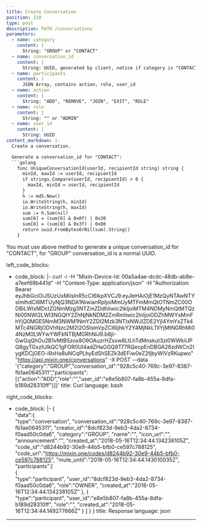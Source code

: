 ```yaml
---
title: Create Conversation
position: 210
type: post 
description: PATH /conversations
parameters:
  - name: category
    content: |
      String: "GROUP" or "CONTACT"
  - name: conversation_id
    content: |
      String: UUID, generated by client, notice if category is "CONTACT" you much use "UniqueConversationId" to generate.
  - name: participants
    content: |
      JSON Array, contains action, role, user_id
  - name: action
    content: |
      String: "ADD", "REMOVE", "JOIN", "EXIT", "ROLE"
  - name: role
    content: |
      String: "" or "ADMIN"
  - name: user_id
    content: |
      String: UUID
content_markdown: |-
  Create a conversation.

  Generate a conversation_id for "CONTACT":
  ```golang
    func UniqueConversationId(userId, recipientId string) string {
      minId, maxId := userId, recipientId
      if strings.Compare(userId, recipientId) > 0 {
        maxId, minId = userId, recipientId
      }
      h := md5.New()
      io.WriteString(h, minId)
      io.WriteString(h, maxId)
      sum := h.Sum(nil)
      sum[6] = (sum[6] & 0x0f) | 0x30
      sum[8] = (sum[8] & 0x3f) | 0x80
      return uuid.FromBytesOrNil(sum).String()
    }
  ```
  You must use above method to generate a unique conversation_id for "CONTACT", for "GROUP" conversation_id is a normal UUID.

left_code_blocks:
  - code_block: |-
      curl -i -H "Mixin-Device-Id: 00a5a4ae-dcdc-48db-ab8e-a7eef69b441d" -H "Content-Type: application/json" -H "Authorization: Bearer eyJhbGciOiJSUzUxMiIsInR5cCI6IkpXVCJ9.eyJleHAiOjE1MzQyNTAwNTYsImlhdCI6MTUyNjQ3NDA1NiwianRpIjoiMmUyMTFmMmQtOTNmZC00ODBiLWIxMDctZGNmMzg3NTZmZDdhIiwic2lkIjoiMTM4NDMyNmQtMTQzNi00NWI2LWI3NGQtY2ZhNjNkNDM2ZmRmIiwic2lnIjoiODZhMWYxMmFhYjQ0MGE5NmM3NWM1NmY2ZDI2Mzk3NTIxNWJlZDE2YjI4YmYxZTk4MTc4NGRjODVhNzc2M2I2OSIsInVpZCI6IjhkY2Y4MjNkLTllYjMtNGRhMi04NzM0LWYwYWFkNTBjMGRhNiJ9.b8jI-GwGqQhOu2B1vMtB5zox8O9OAuzrHZssw8LtLhTdMnskut3zi0WWkiUPQ8gyTGxzIUlkQC1gFOR0Ul4adZHaGGQ9T77RQecpEnDBGA26zdWCn2IygKDCjOEO-i9xHa8uNCqPLhyEdShSEZk3dEFiw0eZ2fjbyWiVzRKupwo" "https://api.mixin.one/conversations" -X POST --data '{"category":"GROUP","conversation_id":"928c5c40-769c-3e97-8387-fb1ae0645311","participants":[{"action":"ADD","role":"","user_id":"e8e5b807-fa8b-455a-8dfa-b189d28310ff"}]}'
    title: Curl
    language: bash

right_code_blocks:
  - code_block: |-
      {  
        "data":{  
          "type":"conversation",
          "conversation_id":"928c5c40-769c-3e97-8387-fb1ae0645311",
          "creator_id":"8dcf823d-9eb3-4da2-8734-f0aad50c0da6",
          "category":"GROUP",
          "name":"",
          "icon_url":"",
          "announcement":"",
          "created_at":"2018-05-16T12:34:44.134238105Z",
          "code_id":"d8244b92-30e9-44b5-bfb0-ce597c788125",
          "code_url":"https://mixin.one/codes/d8244b92-30e9-44b5-bfb0-ce597c788125",
          "mute_until":"2018-05-16T12:34:44.143010035Z",
          "participants":[  
            {  
              "type":"participant",
              "user_id":"8dcf823d-9eb3-4da2-8734-f0aad50c0da6",
              "role":"OWNER",
              "created_at":"2018-05-16T12:34:44.134238105Z"
            },
            {  
              "type":"participant",
              "user_id":"e8e5b807-fa8b-455a-8dfa-b189d28310ff",
              "role":"",
              "created_at":"2018-05-16T12:34:44.149277666Z"
            }
          ]
        }
      }
    title: Response
    language: json
---
```

